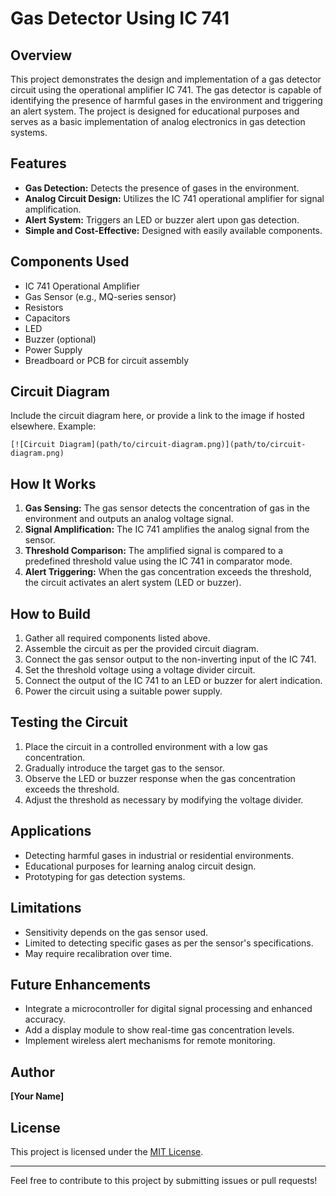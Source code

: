 # Gas Detector Using IC 741

## Overview
This project demonstrates the design and implementation of a gas detector circuit using the operational amplifier IC 741. The gas detector is capable of identifying the presence of harmful gases in the environment and triggering an alert system. The project is designed for educational purposes and serves as a basic implementation of analog electronics in gas detection systems.

## Features
- **Gas Detection:** Detects the presence of gases in the environment.
- **Analog Circuit Design:** Utilizes the IC 741 operational amplifier for signal amplification.
- **Alert System:** Triggers an LED or buzzer alert upon gas detection.
- **Simple and Cost-Effective:** Designed with easily available components.

## Components Used
- IC 741 Operational Amplifier
- Gas Sensor (e.g., MQ-series sensor)
- Resistors
- Capacitors
- LED
- Buzzer (optional)
- Power Supply
- Breadboard or PCB for circuit assembly

## Circuit Diagram
Include the circuit diagram here, or provide a link to the image if hosted elsewhere. Example:

```
[![Circuit Diagram](path/to/circuit-diagram.png)](path/to/circuit-diagram.png)
```

## How It Works
1. **Gas Sensing:** The gas sensor detects the concentration of gas in the environment and outputs an analog voltage signal.
2. **Signal Amplification:** The IC 741 amplifies the analog signal from the sensor.
3. **Threshold Comparison:** The amplified signal is compared to a predefined threshold value using the IC 741 in comparator mode.
4. **Alert Triggering:** When the gas concentration exceeds the threshold, the circuit activates an alert system (LED or buzzer).

## How to Build
1. Gather all required components listed above.
2. Assemble the circuit as per the provided circuit diagram.
3. Connect the gas sensor output to the non-inverting input of the IC 741.
4. Set the threshold voltage using a voltage divider circuit.
5. Connect the output of the IC 741 to an LED or buzzer for alert indication.
6. Power the circuit using a suitable power supply.

## Testing the Circuit
1. Place the circuit in a controlled environment with a low gas concentration.
2. Gradually introduce the target gas to the sensor.
3. Observe the LED or buzzer response when the gas concentration exceeds the threshold.
4. Adjust the threshold as necessary by modifying the voltage divider.

## Applications
- Detecting harmful gases in industrial or residential environments.
- Educational purposes for learning analog circuit design.
- Prototyping for gas detection systems.

## Limitations
- Sensitivity depends on the gas sensor used.
- Limited to detecting specific gases as per the sensor's specifications.
- May require recalibration over time.

## Future Enhancements
- Integrate a microcontroller for digital signal processing and enhanced accuracy.
- Add a display module to show real-time gas concentration levels.
- Implement wireless alert mechanisms for remote monitoring.

## Author
**[Your Name]**

## License
This project is licensed under the [MIT License](LICENSE).

---
Feel free to contribute to this project by submitting issues or pull requests!
